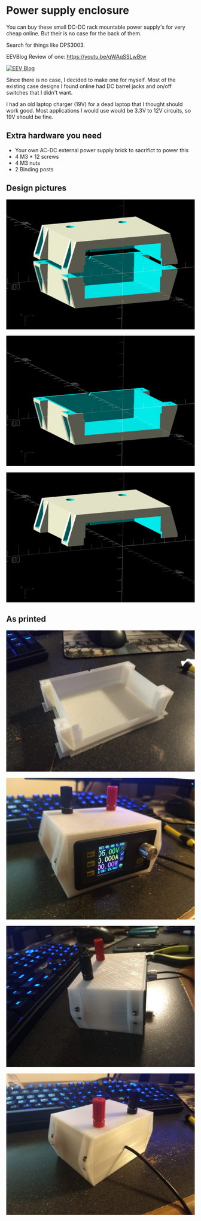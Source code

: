 # Power supply enclosure

You can buy these small DC-DC rack mountable power supply's for very cheap
online.  But their is no case for the back of them.

Search for things like DPS3003.

EEVBlog Review of one:
https://youtu.be/qWAqSSLwBtw

[![EEV Blog](http://img.youtube.com/vi/qWAqSSLwBtw/0.jpg)](http://www.youtube.com/watch?v=qWAqSSLwBtw "EEVblog #1031 - $25 DPS3003 PSU Module Characterization")

Since there is no case, I decided to make one for myself.  Most of the existing
case designs I found online had DC barrel jacks and on/off switches that I
didn't want.

I had an old laptop charger (19V) for a dead laptop that I thought should work
good.  Most applications I would use would be 3.3V to 12V circuits, so 19V
should be fine.

## Extra hardware you need

* Your own AC-DC external power supply brick to sacrifict to power this
* 4 M3 * 12 screws
* 4 M3 nuts
* 2 Binding posts

## Design pictures

![Full Case](full_case.png)

![Bottom](bottom.png)

![Top](top.png)

## As printed

![Bottom printed](bottom_printed.jpg)

![Assembled](assembled.jpg)

![Side View](side_view.jpg)

![Back](backview.jpg)


